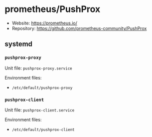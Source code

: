 # prometheus/PushProx

* Website: https://prometheus.io/
* Repository: https://github.com/prometheus-community/PushProx

## systemd

### `pushprox-proxy`

Unit file: `pushprox-proxy.service`

Environment files:
* `/etc/default/pushprox-proxy`

### `pushprox-client`

Unit file: `pushprox-client.service`

Environment files:
* `/etc/default/pushprox-client`
